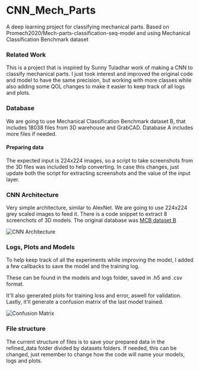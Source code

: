 # CNN_Mech_Parts
A deep learning project for classifying mechanical parts. Based on Promech2020/Mech-parts-classification-seq-model and using Mechanical Classification Benchmark dataset

### Related Work

This is a project that is inspired by Sunny Tuladhar work of making a CNN to classify mechanical parts. I just took interest and improved the original code and model to have the same precision, but working with more classes while also adding some QOL changes to make it easier to keep track of all logs and plots.

### Database

We are going to use Mechanical Classification Benchmark dataset B, that includes 18038 files from 3D warehouse and GrabCAD. Database A includes more files if needed.

#### Preparing data

The expected input is 224x224 images, so a script to take screenshots from the 3D files was included to help converting. In case this changes, just update both the script for extracting screenshots and the value of the input layer.

### CNN Architecture

Very simple architecture, similar to AlexNet. We are going to use 224x224 grey scaled images to feed it. There is a code snippet to extract 8 screenchots of 3D models. The original database was [MCB dataset B](https://mechanical-components.herokuapp.com/)

![CNN Architecture](https://i.imgur.com/4MTnMeg.png)

### Logs, Plots and Models

To help keep track of all the experiments while improving the model, I added a few callbacks to save the model and the training log.

These can be found in the models and logs folder, saved in .h5 and .csv format.

It'll also generated plots for training loss and error, aswell for validation. Lastly, it'll generate a confusion matrix of the last model trained.

![Confusion Matrix](https://i.imgur.com/0VvszSv.png)

### File structure

The current structure of files is to save your prepared data in the refined_data folder divided by datasets folders. If needed, this can be changed, just remember to change how the code will name your models, logs and plots.
